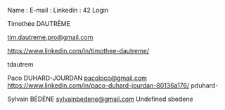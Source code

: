 Name : E-mail : Linkedin : 42 Login

Timothée DAUTRÊME

tim.dautreme.pro@gmail.com

https://www.linkedin.com/in/timothee-dautreme/

tdautrem

Paco DUHARD-JOURDAN
pacoloco@gmail.com
https://www.linkedin.com/in/paco-duhard-jourdan-80136a176/
pduhard-

Sylvain BÉDÈNE
sylvainbedene@gmail.com
Undefined
sbedene
